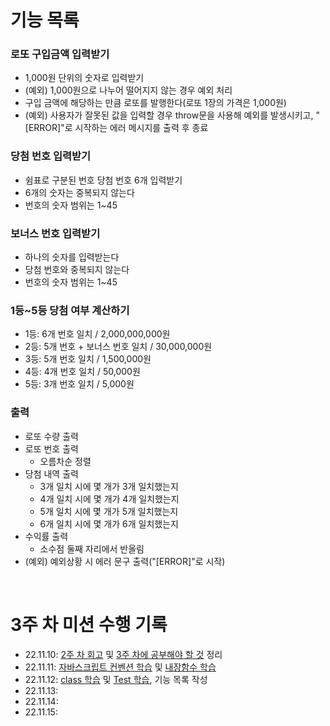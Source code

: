 # 기능 목록
### 로또 구입금액 입력받기
- 1,000원 단위의 숫자로 입력받기
- (예외) 1,000원으로 나누어 떨어지지 않는 경우 예외 처리
- 구입 금액에 해당하는 만큼 로또를 발행한다(로또 1장의 가격은 1,000원)
- (예외) 사용자가 잘못된 값을 입력할 경우 throw문을 사용해 예외를 발생시키고, "[ERROR]"로 시작하는 에러 메시지를 출력 후 종료

### 당첨 번호 입력받기
- 쉼표로 구분된 번호 당첨 번호 6개 입력받기
- 6개의 숫자는 중복되지 않는다
- 번호의 숫자 범위는 1~45

### 보너스 번호 입력받기
- 하나의 숫자를 입력받는다
- 당첨 번호와 중복되지 않는다
- 번호의 숫자 범위는 1~45

### 1등~5등 당첨 여부 계산하기
- 1등: 6개 번호 일치 / 2,000,000,000원
- 2등: 5개 번호 + 보너스 번호 일치 / 30,000,000원
- 3등: 5개 번호 일치 / 1,500,000원
- 4등: 4개 번호 일치 / 50,000원
- 5등: 3개 번호 일치 / 5,000원

### 출력
- 로또 수량 출력
- 로또 번호 출력
  - 오름차순 정렬
- 당첨 내역 출력
  - 3개 일치 시에 몇 개가 3개 일치했는지
  - 4개 일치 시에 몇 개가 4개 일치했는지
  - 5개 일치 시에 몇 개가 5개 일치했는지
  - 6개 일치 시에 몇 개가 6개 일치했는지
- 수익률 출력
  - 소수점 둘째 자리에서 반올림
- (예외) 예외상황 시 에러 문구 출력("[ERROR]"로 시작)

<br>

# 3주 차 미션 수행 기록
- 22.11.10: <a href='https://velog.io/@hamham/%EC%9A%B0%ED%85%8C%EC%BD%94-2%EC%A3%BC-%EC%B0%A8-%EB%AF%B8%EC%85%98-%ED%92%80%EC%9D%B4%EC%BD%94%EB%93%9C-%EB%A6%AC%EB%B7%B0-%ED%9A%8C%EA%B3%A0'>2주 차 회고</a> 및 <a href='https://faceted-dash-136.notion.site/3-518afd47b5d14c45b7f8d6080024cbd9'>3주 차에 공부해야 할 것</a> 정리
- 22.11.11: <a href='https://velog.io/@hamham/Airbnb-JavaScript-%EC%BB%A8%EB%B2%A4%EC%85%98-%EC%A0%95%EB%A6%AC'>자바스크립트 컨벤션 학습</a> 및 <a href='https://velog.io/@hamham/%EC%9E%90%EB%B0%94%EC%8A%A4%ED%81%AC%EB%A6%BD%ED%8A%B8-map-forEach-reduce'>내장함수 학습</a>
- 22.11.12: <a href='https://velog.io/@hamham/%EC%9E%90%EB%B0%94%EC%8A%A4%ED%81%AC%EB%A6%BD%ED%8A%B8-class%ED%81%B4%EB%9E%98%EC%8A%A4%EC%97%90-%EB%8C%80%ED%95%B4-%EC%95%8C%EC%95%84%EB%B3%B4%EC%9E%90'>class 학습</a> 및 <a href='https://velog.io/@hamham/jest%EB%A1%9C-%ED%85%8C%EC%8A%A4%ED%8A%B8-%ED%95%98%EB%8A%94-%EB%B2%95'>Test 학습</a>, 기능 목록 작성
- 22.11.13: 
- 22.11.14: 
- 22.11.15: 

